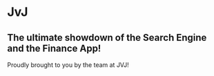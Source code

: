 # JvJ

## The ultimate showdown of the Search Engine and the Finance App!

Proudly brought to you by the team at JVJ!